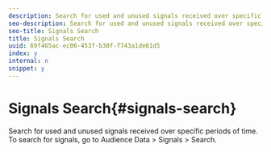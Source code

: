 ```yaml
---
description: Search for used and unused signals received over specific periods of time. To search for signals, go to Audience Data > Signals > Search.
seo-description: Search for used and unused signals received over specific periods of time. To search for signals, go to Audience Data > Signals > Search.
seo-title: Signals Search
title: Signals Search
uuid: 69f465ac-ec06-453f-b30f-f743a1de61d5
index: y
internal: n
snippet: y
---
```


# Signals Search{#signals-search}

Search for used and unused signals received over specific periods of time. To search for signals, go to Audience Data > Signals > Search.

